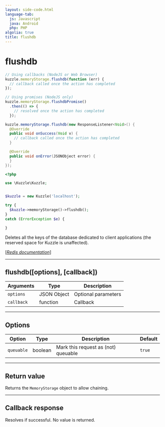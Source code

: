 ```yaml
---
layout: side-code.html
language-tab:
  js: Javascript
  java: Android
  php: PHP
algolia: true
title: flushdb
---
```


# flushdb

```js
// Using callbacks (NodeJS or Web Browser)
kuzzle.memoryStorage.flushdb(function (err) {
  // callback called once the action has completed
});

// Using promises (NodeJS only)
kuzzle.memoryStorage.flushdbPromise()
  .then(() => {
    // resolved once the action has completed
  });
```

```java
kuzzle.memoryStorage.flushdb(new ResponseListener<Void>() {
  @Override
  public void onSuccess(Void v) {
    // callback called once the action has completed
  }

  @Override
  public void onError(JSONObject error) {
  }
});
```

```php
<?php

use \Kuzzle\Kuzzle;


$kuzzle = new Kuzzle('localhost');

try {
  $kuzzle->memoryStorage()->flushdb();
}
catch (ErrorException $e) {

}
```

Deletes all the keys of the database dedicated to client applications (the reserved space for Kuzzle is unaffected).

[[_Redis documentation_]](https://redis.io/commands/flushdb)

---

## flushdb([options], [callback])

| Arguments | Type | Description |
|---------------|---------|----------------------------------------|
| `options` | JSON Object | Optional parameters |
| `callback` | function | Callback |

---

## Options

| Option | Type | Description | Default |
|---------------|---------|----------------------------------------|---------|
| `queuable` | boolean | Mark this request as (not) queuable | ``true`` |

---

## Return value

Returns the `MemoryStorage` object to allow chaining.

---

## Callback response

Resolves if successful. No value is returned.
